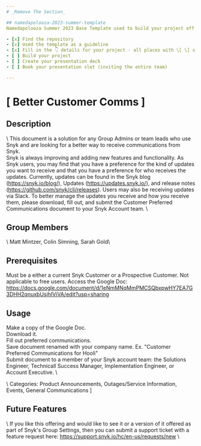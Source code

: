 ```yaml
---
# _Remove The Section_

## namedapolooza-2023-summer-template
Namedapolooza Summer 2023 Base Template used to build your project off of.

- [x] Find the repository
- [x] Used the template as a guideline
- [x] Fill in the 👇 details for your project - all places with \[ \] statements
- [ ] Build your project
- [ ] Create your presentation deck
- [ ] Book your presentation slot (inviting the entire team)

---
```


# \[ Better Customer Comms \]

## Description
\ This document is a solution for any Group Admins or team leads who use Snyk and are looking for a better way to receive communications from Snyk. \
Snyk is always improving and adding new features and functionality. As Snyk users, you may find that you have a preference for the kind of updates you want to receive and that you have a preference for who receives the updates. Currently, updates can be found in the Snyk blog (https://snyk.io/blog/), Updates (https://updates.snyk.io/), and release notes (https://github.com/snyk/cli/releases). Users may also be receiving updates via Slack. To better manage the updates you receive and how you receive them, please download, fill out, and submit the Customer Preferred Communications document to your Snyk Account team.  \

## Group Members
\ Matt Mintzer, Colin Simning, Sarah Gold\

## Prerequisites
Must be a either a current Snyk Customer or a Prospective Customer. Not applicable to free users.
Access the Google Doc: https://docs.google.com/document/d/1eNmMNqMmPMCSQbxpwHY7EA7G3DHH2qnuxbUsjhIViVA/edit?usp=sharing 

## Usage
Make a copy of the Google Doc. \
Download it. \
Fill out preferred communications. \
Save document renamed with your company name. Ex. "Customer Preferred Communications for Hooli" \
Submit document to a member of your Snyk account team: the Solutions Engineer, Technicall Success Manager, Implementation Engineer, or Account Executive. \

\ Categories: Product Announcements, Outages/Service Information, Events, General Communications ]

## Future Features
\ If you like this offering and would like to see it or a version of it offered as part of Snyk's Group Settings, then you can submit a support ticket with a feature request here: https://support.snyk.io/hc/en-us/requests/new \
